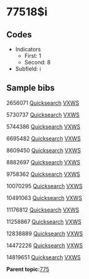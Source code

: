 # 77518$i

## Codes

-   Indicators
    -   First: 1
    -   Second: 8
-   Subfield: i

## Sample bibs

2656071 [Quicksearch](https://search.library.yale.edu/catalog/2656071) [VXWS](http://prodorbis.library.yale.edu:7014/vxws/GetHoldingsService?bibId=2656071)

5730737 [Quicksearch](https://search.library.yale.edu/catalog/5730737) [VXWS](http://prodorbis.library.yale.edu:7014/vxws/GetHoldingsService?bibId=5730737)

5744386 [Quicksearch](https://search.library.yale.edu/catalog/5744386) [VXWS](http://prodorbis.library.yale.edu:7014/vxws/GetHoldingsService?bibId=5744386)

6695482 [Quicksearch](https://search.library.yale.edu/catalog/6695482) [VXWS](http://prodorbis.library.yale.edu:7014/vxws/GetHoldingsService?bibId=6695482)

8609450 [Quicksearch](https://search.library.yale.edu/catalog/8609450) [VXWS](http://prodorbis.library.yale.edu:7014/vxws/GetHoldingsService?bibId=8609450)

8882697 [Quicksearch](https://search.library.yale.edu/catalog/8882697) [VXWS](http://prodorbis.library.yale.edu:7014/vxws/GetHoldingsService?bibId=8882697)

9758362 [Quicksearch](https://search.library.yale.edu/catalog/9758362) [VXWS](http://prodorbis.library.yale.edu:7014/vxws/GetHoldingsService?bibId=9758362)

10070295 [Quicksearch](https://search.library.yale.edu/catalog/10070295) [VXWS](http://prodorbis.library.yale.edu:7014/vxws/GetHoldingsService?bibId=10070295)

10491063 [Quicksearch](https://search.library.yale.edu/catalog/10491063) [VXWS](http://prodorbis.library.yale.edu:7014/vxws/GetHoldingsService?bibId=10491063)

11176812 [Quicksearch](https://search.library.yale.edu/catalog/11176812) [VXWS](http://prodorbis.library.yale.edu:7014/vxws/GetHoldingsService?bibId=11176812)

11258867 [Quicksearch](https://search.library.yale.edu/catalog/11258867) [VXWS](http://prodorbis.library.yale.edu:7014/vxws/GetHoldingsService?bibId=11258867)

12838889 [Quicksearch](https://search.library.yale.edu/catalog/12838889) [VXWS](http://prodorbis.library.yale.edu:7014/vxws/GetHoldingsService?bibId=12838889)

14472226 [Quicksearch](https://search.library.yale.edu/catalog/14472226) [VXWS](http://prodorbis.library.yale.edu:7014/vxws/GetHoldingsService?bibId=14472226)

14819651 [Quicksearch](https://search.library.yale.edu/catalog/14819651) [VXWS](http://prodorbis.library.yale.edu:7014/vxws/GetHoldingsService?bibId=14819651)

**Parent topic:**[775](../../tags/775/775.md)

